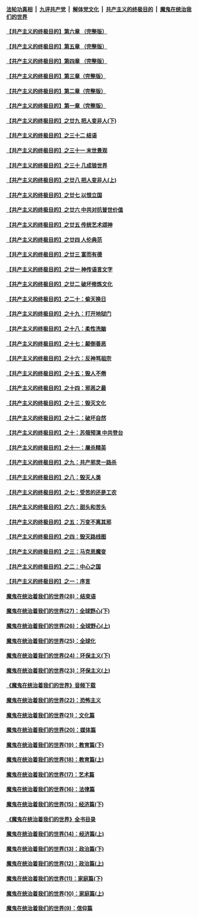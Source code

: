 ####  [法轮功真相](../../../../basic/blob/master/README.md?t=12210401) &nbsp;|&nbsp; [九评共产党](../../../../9ping.md/blob/master/README.md?t=12210401) &nbsp;|&nbsp; [解体党文化](../../../../jtdwh.md/blob/master/README.md?t=12210401)  &nbsp;|&nbsp; [共产主义的终极目的](../../../../gczydzjmd.md/blob/master/README.md?t=12210401) &nbsp;|&nbsp; [魔鬼在统治我们的世界](../../../../mgztzwmdsj.md/blob/master/README.md?t=12210401) 

#### [【共产主义的终极目的】第六章 （完整版）](../pages/nsc422/n11428913.md?t=12210401) 

#### [【共产主义的终极目的】第五章 （完整版）](../pages/nsc422/n11428912.md?t=12210401) 

#### [【共产主义的终极目的】第四章 （完整版）](../pages/nsc422/n11428907.md?t=12210401) 

#### [【共产主义的终极目的】第三章（完整版）](../pages/nsc422/n11428848.md?t=12210401) 

#### [【共产主义的终极目的】第二章（完整版）](../pages/nsc422/n11428831.md?t=12210401) 

#### [【共产主义的终极目的】第一章（完整版）](../pages/nsc422/n11417651.md?t=12210401) 

#### [【共产主义的终极目的】之廿九 把人变非人(下)](../pages/nsc422/n11344140.md?t=12210401) 

#### [【共产主义的终极目的】之三十二 结语](../pages/nsc422/n11360535.md?t=12210401) 

#### [【共产主义的终极目的】之三十一 末世景观](../pages/nsc422/n11351129.md?t=12210401) 

#### [【共产主义的终极目的】之三十 几成狼世界](../pages/nsc422/n11348280.md?t=12210401) 

#### [【共产主义的终极目的】之廿八 把人变非人(上)](../pages/nsc422/n11340492.md?t=12210401) 

#### [【共产主义的终极目的】之廿七 以恨立国](../pages/nsc422/n11336944.md?t=12210401) 

#### [【共产主义的终极目的】之廿六 中共对抗普世价值](../pages/nsc422/n11324785.md?t=12210401) 

#### [【共产主义的终极目的】之廿五 传统艺术颂神](../pages/nsc422/n11296396.md?t=12210401) 

#### [【共产主义的终极目的】之廿四 人伦典范](../pages/nsc422/n11296397.md?t=12210401) 

#### [【共产主义的终极目的】之廿三 富而有德](../pages/nsc422/n11283598.md?t=12210401) 

#### [【共产主义的终极目的】之廿一 神传语言文字](../pages/nsc422/n11263265.md?t=12210401) 

#### [【共产主义的终极目的】之廿二 破坏修炼文化](../pages/nsc422/n11245728.md?t=12210401) 

#### [【共产主义的终极目的】之二十：偷天换日](../pages/nsc422/n11238846.md?t=12210401) 

#### [【共产主义的终极目的】之十九：打开地狱门](../pages/nsc422/n11206376.md?t=12210401) 

#### [【共产主义的终极目的】之十八：柔性洗脑](../pages/nsc422/n11199994.md?t=12210401) 

#### [【共产主义的终极目的】之十七：颠倒善恶](../pages/nsc422/n11179782.md?t=12210401) 

#### [【共产主义的终极目的】之十六：反神骂祖宗](../pages/nsc422/n11166798.md?t=12210401) 

#### [【共产主义的终极目的】之十五：毁人不倦](../pages/nsc422/n11166792.md?t=12210401) 

#### [【共产主义的终极目的】之十四：邪恶之最](../pages/nsc422/n11150249.md?t=12210401) 

#### [【共产主义的终极目的】之十三：毁灭文化](../pages/nsc422/n11135227.md?t=12210401) 

#### [【共产主义的终极目的】之十二：破坏自然](../pages/nsc422/n11135214.md?t=12210401) 

#### [【共产主义的终极目的】之十：苏俄预演 中共登台](../pages/nsc422/n11118424.md?t=12210401) 

#### [【共产主义的终极目的】之十一：屠杀精英](../pages/nsc422/n11118442.md?t=12210401) 

#### [【共产主义的终极目的】之九：共产邪灵一路杀](../pages/nsc422/n11114139.md?t=12210401) 

#### [【共产主义的终极目的】之八：毁灭人类](../pages/nsc422/n11108503.md?t=12210401) 

#### [【共产主义的终极目的】之七：受苦的还是工农](../pages/nsc422/n11101809.md?t=12210401) 

#### [【共产主义的终极目的】之六：甜头和苦头](../pages/nsc422/n11096971.md?t=12210401) 

#### [【共产主义的终极目的】之五：万变不离其邪](../pages/nsc422/n11091285.md?t=12210401) 

#### [【共产主义的终极目的】之四：毁灭路线图](../pages/nsc422/n11086284.md?t=12210401) 

#### [【共产主义的终极目的】之三：马克思魔变](../pages/nsc422/n11061941.md?t=12210401) 

#### [【共产主义的终极目的】之二：中心之国](../pages/nsc422/n11047728.md?t=12210401) 

#### [【共产主义的终极目的】之一：序言](../pages/nsc422/n11086077.md?t=12210401) 

#### [魔鬼在统治着我们的世界(28)：结束语](../pages/nsc422/n10936246.md?t=12210401) 

#### [魔鬼在统治着我们的世界(27)：全球野心(下)](../pages/nsc422/n10928319.md?t=12210401) 

#### [魔鬼在统治着我们的世界(26)：全球野心(上)](../pages/nsc422/n10900318.md?t=12210401) 

#### [魔鬼在统治着我们的世界(25)：全球化](../pages/nsc422/n10788205.md?t=12210401) 

#### [魔鬼在统治着我们的世界(24)：环保主义(下)](../pages/nsc422/n10695307.md?t=12210401) 

#### [魔鬼在统治着我们的世界(23)：环保主义(上)](../pages/nsc422/n10688613.md?t=12210401) 

#### [《魔鬼在统治着我们的世界》音频下载](../pages/nsc422/n10635553.md?t=12210401) 

#### [魔鬼在统治着我们的世界(22)：恐怖主义](../pages/nsc422/n10614727.md?t=12210401) 

#### [魔鬼在统治着我们的世界(21)：文化篇](../pages/nsc422/n10597706.md?t=12210401) 

#### [魔鬼在统治着我们的世界(20)：媒体篇](../pages/nsc422/n10586579.md?t=12210401) 

#### [魔鬼在统治着我们的世界(19)：教育篇(下)](../pages/nsc422/n10564808.md?t=12210401) 

#### [魔鬼在统治着我们的世界(18)：教育篇(上)](../pages/nsc422/n10526970.md?t=12210401) 

#### [魔鬼在统治着我们的世界(17)：艺术篇](../pages/nsc422/n10499093.md?t=12210401) 

#### [魔鬼在统治着我们的世界(16)：法律篇](../pages/nsc422/n10485969.md?t=12210401) 

#### [魔鬼在统治着我们的世界(15)：经济篇(下)](../pages/nsc422/n10469975.md?t=12210401) 

#### [《魔鬼在统治着我们的世界》全书目录](../pages/nsc422/n10464261.md?t=12210401) 

#### [魔鬼在统治着我们的世界(14)：经济篇(上)](../pages/nsc422/n10457370.md?t=12210401) 

#### [魔鬼在统治着我们的世界(13)：政治篇(下)](../pages/nsc422/n10448270.md?t=12210401) 

#### [魔鬼在统治着我们的世界(12)：政治篇(上)](../pages/nsc422/n10444576.md?t=12210401) 

#### [魔鬼在统治着我们的世界(11)：家庭篇(下)](../pages/nsc422/n10440961.md?t=12210401) 

#### [魔鬼在统治着我们的世界(10)：家庭篇(上)](../pages/nsc422/n10435448.md?t=12210401) 

#### [魔鬼在统治着我们的世界(9)：信仰篇](../pages/nsc422/n10432159.md?t=12210401) 

